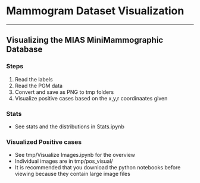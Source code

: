 # Mammogram Dataset Visualization
---

## Visualizing the MIAS MiniMammographic Database

### Steps
1. Read the labels
2. Read the PGM data
3. Convert and save as PNG to tmp folders
4. Visualize positive cases based on the x,y,r coordinaates given

### Stats
* See stats and the distributions in Stats.ipynb

### Visualized Positive cases
* See tmp/Visualize Images.ipynb for the overview
* Individual images are in tmp/pos_visual/
* It is recommended that you download the python notebooks before viewing because they contain large image files